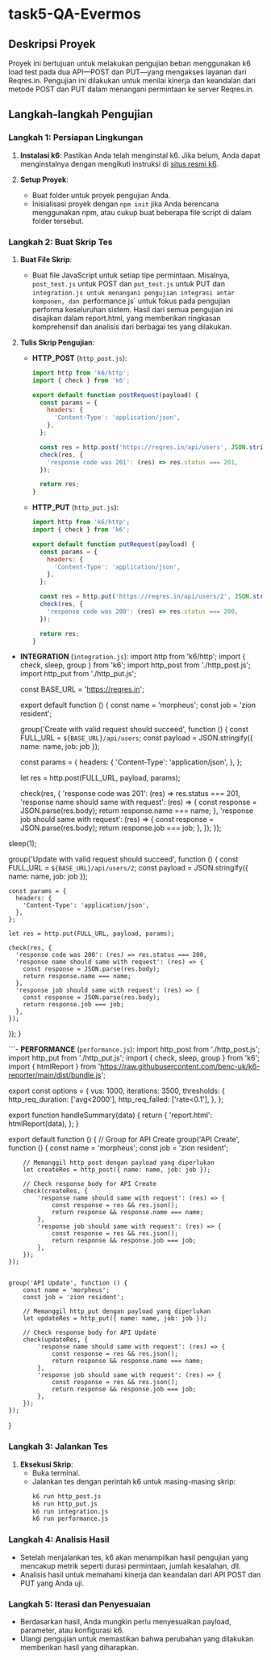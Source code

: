 # task5-QA-Evermos

## Deskripsi Proyek
Proyek ini bertujuan untuk melakukan pengujian beban menggunakan k6 load test pada dua API—POST dan PUT—yang mengakses layanan dari Reqres.in. Pengujian ini dilakukan untuk menilai kinerja dan keandalan dari metode POST dan PUT dalam menangani permintaan ke server Reqres.in.

## Langkah-langkah Pengujian

### Langkah 1: Persiapan Lingkungan
1. **Instalasi k6**:
   Pastikan Anda telah menginstal k6. Jika belum, Anda dapat menginstalnya dengan mengikuti instruksi di [situs resmi k6](https://k6.io/docs/getting-started/installation/).

2. **Setup Proyek**:
   - Buat folder untuk proyek pengujian Anda.
   - Inisialisasi proyek dengan `npm init` jika Anda berencana menggunakan npm, atau cukup buat beberapa file script di dalam folder tersebut.

### Langkah 2: Buat Skrip Tes
1. **Buat File Skrip**:
   - Buat file JavaScript untuk setiap tipe permintaan. Misalnya, `post_test.js` untuk POST dan `put_test.js` untuk PUT dan `integration.js untuk menangani pengujian integrasi antar komponen, dan `performance.js` untuk fokus pada pengujian performa keseluruhan sistem. Hasil dari semua pengujian ini disajikan dalam report.html, yang memberikan ringkasan komprehensif dan analisis dari berbagai tes yang dilakukan.

2. **Tulis Skrip Pengujian**:
   - **HTTP_POST** (`http_post.js`):
     ```javascript
     import http from 'k6/http';
     import { check } from 'k6';

     export default function postRequest(payload) {
       const params = {
         headers: {
           'Content-Type': 'application/json',
         },
       };

       const res = http.post('https://reqres.in/api/users', JSON.stringify(payload), params);
       check(res, {
         'response code was 201': (res) => res.status === 201,
       });

       return res;
     }
     ```
     
   - **HTTP_PUT** (`http_put.js`):
     ```javascript
     import http from 'k6/http';
     import { check } from 'k6';

     export default function putRequest(payload) {
       const params = {
         headers: {
           'Content-Type': 'application/json',
         },
       };

       const res = http.put('https://reqres.in/api/users/2', JSON.stringify(payload), params);
       check(res, {
         'response code was 200': (res) => res.status === 200,
       });

       return res;
     }
     ```

 - **INTEGRATION** (`integration.js`):
     import http from 'k6/http';
     import { check, sleep, group } from 'k6';
     import http_post from './http_post.js';
     import http_put from './http_put.js';

     const BASE_URL = 'https://reqres.in';

     export default function () {
     const name = 'morpheus';
     const job = 'zion resident';

     group('Create with valid request should succeed', function () {
     const FULL_URL = `${BASE_URL}/api/users`;
     const payload = JSON.stringify({
     name: name,
     job: job
     });

     const params = {
     headers: {
     'Content-Type': 'application/json',
     },
     };

     let res = http.post(FULL_URL, payload, params);

     check(res, {
      'response code was 201': (res) => res.status === 201,
      'response name should same with request': (res) => {
        const response = JSON.parse(res.body);
        return response.name === name;
      },
      'response job should same with request': (res) => {
        const response = JSON.parse(res.body);
        return response.job === job;
      },
    });
  });

  sleep(1);

  group('Update with valid request should succeed', function () {
    const FULL_URL = `${BASE_URL}/api/users/2`;
    const payload = JSON.stringify({
      name: name,
      job: job
    });

    const params = {
      headers: {
        'Content-Type': 'application/json',
      },
    };

    let res = http.put(FULL_URL, payload, params);

    check(res, {
      'response code was 200': (res) => res.status === 200,
      'response name should same with request': (res) => {
        const response = JSON.parse(res.body);
        return response.name === name;
      },
      'response job should same with request': (res) => {
        const response = JSON.parse(res.body);
        return response.job === job;
      },
    });
  });
}

```- **PERFORMANCE** (`performance.js`):
import http_post from './http_post.js';
import http_put from './http_put.js';
import { check, sleep, group } from 'k6';
import { htmlReport } from 'https://raw.githubusercontent.com/benc-uk/k6-reporter/main/dist/bundle.js';

export const options = {
    vus: 1000,
    iterations: 3500,
    thresholds: {
        http_req_duration: ['avg<2000'],
        http_req_failed: ['rate<0.1'],
    },
};

export function handleSummary(data) {
    return {
        'report.html': htmlReport(data),
    };
}

export default function () {
    // Group for API Create
    group('API Create', function () {
        const name = 'morpheus';
        const job = 'zion resident';

        // Memanggil http_post dengan payload yang diperlukan
        let createRes = http_post({ name: name, job: job });

        // Check response body for API Create
        check(createRes, {
            'response name should same with request': (res) => {
                const response = res && res.json();
                return response && response.name === name;
            },
            'response job should same with request': (res) => {
                const response = res && res.json();
                return response && response.job === job;
            },
        });
    });


    group('API Update', function () {
        const name = 'morpheus';
        const job = 'zion resident';

        // Memanggil http_put dengan payload yang diperlukan
        let updateRes = http_put({ name: name, job: job });

        // Check response body for API Update
        check(updateRes, {
            'response name should same with request': (res) => {
                const response = res && res.json();
                return response && response.name === name;
            },
            'response job should same with request': (res) => {
                const response = res && res.json();
                return response && response.job === job;
            },
        });
    });
}


### Langkah 3: Jalankan Tes
1. **Eksekusi Skrip**:
   - Buka terminal.
   - Jalankan tes dengan perintah k6 untuk masing-masing skrip:
     ```bash
     k6 run http_post.js
     k6 run http_put.js
     k6 run integration.js
     k6 run performance.js
     ```

### Langkah 4: Analisis Hasil
- Setelah menjalankan tes, k6 akan menampilkan hasil pengujian yang mencakup metrik seperti durasi permintaan, jumlah kesalahan, dll.
- Analisis hasil untuk memahami kinerja dan keandalan dari API POST dan PUT yang Anda uji.

### Langkah 5: Iterasi dan Penyesuaian
- Berdasarkan hasil, Anda mungkin perlu menyesuaikan payload, parameter, atau konfigurasi k6.
- Ulangi pengujian untuk memastikan bahwa perubahan yang dilakukan memberikan hasil yang diharapkan.
